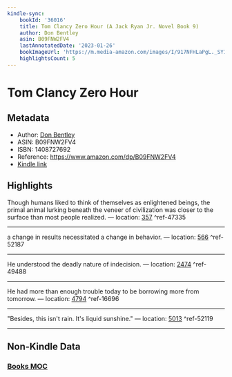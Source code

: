 ```yaml
---
kindle-sync:
    bookId: '36016'
    title: Tom Clancy Zero Hour (A Jack Ryan Jr. Novel Book 9)
    author: Don Bentley
    asin: B09FNW2FV4
    lastAnnotatedDate: '2023-01-26'
    bookImageUrl: 'https://m.media-amazon.com/images/I/917NFHLaPgL._SY160.jpg'
    highlightsCount: 5
---
```


# Tom Clancy Zero Hour

## Metadata

-   Author: [Don Bentley](https://www.amazon.comundefined)
-   ASIN: B09FNW2FV4
-   ISBN: 1408727692
-   Reference: https://www.amazon.com/dp/B09FNW2FV4
-   [Kindle link](kindle://book?action=open&asin=B09FNW2FV4)

## Highlights

Though humans liked to think of themselves as enlightened beings, the primal animal lurking beneath the veneer of civilization was closer to the surface than most people realized. — location: [357](kindle://book?action=open&asin=B09FNW2FV4&location=357) ^ref-47335

---

a change in results necessitated a change in behavior. — location: [566](kindle://book?action=open&asin=B09FNW2FV4&location=566) ^ref-52187

---

He understood the deadly nature of indecision. — location: [2474](kindle://book?action=open&asin=B09FNW2FV4&location=2474) ^ref-49488

---

He had more than enough trouble today to be borrowing more from tomorrow. — location: [4794](kindle://book?action=open&asin=B09FNW2FV4&location=4794) ^ref-16696

---

"Besides, this isn't rain. It's liquid sunshine." — location: [5013](kindle://book?action=open&asin=B09FNW2FV4&location=5013) ^ref-52119

---

## Non-Kindle Data

### [Books MOC](Books%20MOC.md)
